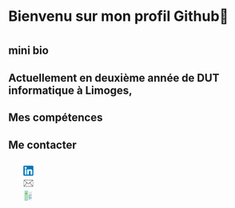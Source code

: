 <h1> Bienvenu sur mon profil Github👋 <h1>

<h2>mini bio <h2>
  Actuellement en deuxième année de DUT informatique à Limoges, 
  

<h2>Mes compétences<h2>




<h2>Me contacter<h2>
  <div>
    <a href="https://www.linkedin.com/in/manon-deleest/"><img align="left" height="20px" src="linkedin.png" hspace="30"/</a><br/>
    <a href="mailto:deleest.manon@gmail.com"><img align="left" height="20px" src="gmail.png" hspace="30"/</a><br/>
    <a href="MANON DELEEST.pdf"><img height="20px" src="cv.png" hspace="30"/</a></a>


  </div>





<!--
**manon-deleest/manon-deleest** is a ✨ _special_ ✨ repository because its `README.md` (this file) appears on your GitHub profile.

Here are some ideas to get you started:

- 🔭 I’m currently working on ...
- 🌱 I’m currently learning ...
- 👯 I’m looking to collaborate on ...
- 🤔 I’m looking for help with ...
- 💬 Ask me about ...
- 📫 How to reach me: ...
- 😄 Pronouns: ...
- ⚡ Fun fact: ...
-->
